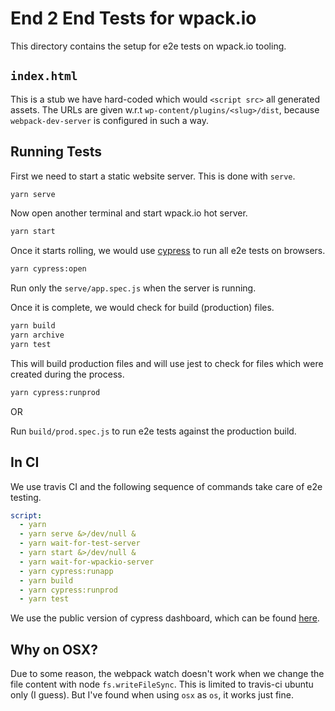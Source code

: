 # End 2 End Tests for wpack.io

This directory contains the setup for e2e tests on wpack.io tooling.

## `index.html`

This is a stub we have hard-coded which would `<script src>` all generated assets.
The URLs are given w.r.t `wp-content/plugins/<slug>/dist`, because `webpack-dev-server`
is configured in such a way.

## Running Tests

First we need to start a static website server. This is done with `serve`.

```bash
yarn serve
```

Now open another terminal and start wpack.io hot server.

```bash
yarn start
```

Once it starts rolling, we would use [cypress](https://www.cypress.io/) to run
all e2e tests on browsers.

```bash
yarn cypress:open
```

Run only the `serve/app.spec.js` when the server is running.

Once it is complete, we would check for build (production) files.

```bash
yarn build
yarn archive
yarn test
```

This will build production files and will use jest to check for files which were
created during the process.

```bash
yarn cypress:runprod
```

OR

Run `build/prod.spec.js` to run e2e tests against the production build.

## In CI

We use travis CI and the following sequence of commands take care of e2e testing.

```yml
script:
  - yarn
  - yarn serve &>/dev/null &
  - yarn wait-for-test-server
  - yarn start &>/dev/null &
  - yarn wait-for-wpackio-server
  - yarn cypress:runapp
  - yarn build
  - yarn cypress:runprod
  - yarn test
```

We use the public version of cypress dashboard, which can be found [here](https://dashboard.cypress.io/#/projects/r3p1vm/runs).

## Why on OSX?

Due to some reason, the webpack watch doesn't work when we change the file
content with node `fs.writeFileSync`. This is limited to travis-ci ubuntu only
(I guess). But I've found when using `osx` as `os`, it works just fine.
